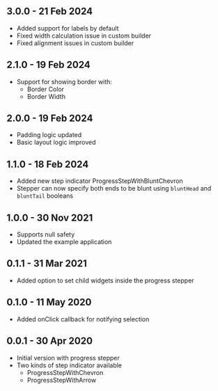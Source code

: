 ## 3.0.0 - 21 Feb 2024

* Added support for labels by default
* Fixed width calculation issue in custom builder
* Fixed alignment issues in custom builder

## 2.1.0 - 19 Feb 2024

* Support for showing border with:
    * Border Color
    * Border Width

## 2.0.0 - 19 Feb 2024

* Padding logic updated
* Basic layout logic improved

## 1.1.0 - 18 Feb 2024

* Added new step indicator ProgressStepWithBluntChevron
* Stepper can now specify both ends to be blunt using `bluntHead` and `bluntTail` booleans

## 1.0.0 - 30 Nov 2021

* Supports null safety
* Updated the example application

## 0.1.1 - 31 Mar 2021

* Added option to set child widgets inside the progress stepper

## 0.1.0 - 11 May 2020

* Added onClick callback for notifying selection

## 0.0.1 - 30 Apr 2020

* Initial version with progress stepper
* Two kinds of step indicator available
    * ProgressStepWithChevron
    * ProgressStepWithArrow